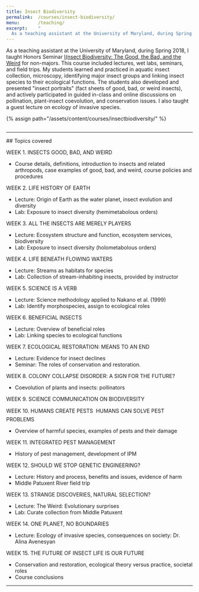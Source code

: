 ```yaml
---
title: Insect Biodiversity
permalink:  /courses/insect-biodiversity/
menu:       /teaching/
excerpt:    "
  As a teaching assistant at the University of Maryland, during Spring 2018, I taught Honors Seminar [I(nsect Biodiversity: The Good, the Bad, and the Weird."
---
```


As a teaching assistant at the University of Maryland, during Spring 2018, I taught Honors Seminar [I(nsect Biodiversity: The Good, the Bad, and the Weird](https://www.universityhonors.umd.edu/seminar_spotlights.html) for non-majors. This course included lectures, wet labs, seminars, and field trips. My students learned and practiced in aquatic insect collection, microscopy, identifying major insect groups and linking insect species to their ecological functions. The students also developed and presented "insect portraits" (fact sheets of  good, bad, or weird insects), and actively participated in guided in-class and online discussions on pollination, plant-insect coevolution, and conservation issues. I also taught a guest lecture on ecology of invasive species.

{% assign path="/assets/content/courses/insectbiodiversity/" %}

<figure class="text-center">
    <img class="ic4f-mtrig ic4f-zoomin figure-img img-fluid w-40" src="{{ site.baseurl }}/assets/content/courses/insectbiodiversity/insect-biodiversity.jpg" alt="">
</figure>

<hr>
## Topics covered

WEEK 1. INSECTS GOOD, BAD, AND WEIRD
* Course details, definitions, introduction to insects and related arthropods, case examples of good, bad, and weird, course policies and procedures

WEEK 2. LIFE HISTORY OF EARTH
* Lecture: Origin of Earth as the water planet, insect evolution and diversity
* Lab: Exposure to insect diversity (hemimetabolous orders)

WEEK 3. ALL THE INSECTS ARE MERELY PLAYERS
* Lecture: Ecosystem structure and function, ecosystem services, biodiversity
* Lab: Exposure to insect diversity (holometabolous orders)

WEEK 4. LIFE BENEATH FLOWING WATERS 
* Lecture: Streams as habitats for species
* Lab: Collection of stream-inhabiting insects, provided by instructor

WEEK 5. SCIENCE IS A VERB
* Lecture: Science methodology applied to Nakano et al. (1999)
* Lab: Identify morphospecies, assign to ecological roles

WEEK 6. BENEFICIAL INSECTS
* Lecture: Overview of beneficial roles
* Lab: Linking species to ecological functions

WEEK 7. ECOLOGICAL RESTORATION: MEANS TO AN END
* Lecture: Evidence for insect declines
* Seminar: The roles of conservation and restoration. 

WEEK 8. COLONY COLLAPSE DISORDER: A SIGN FOR THE FUTURE?
* Coevolution of plants and insects: pollinators

WEEK 9. SCIENCE COMMUNICATION ON BIODIVERSITY

WEEK 10. HUMANS CREATE PESTS  HUMANS CAN SOLVE PEST PROBLEMS
* Overview of harmful species, examples of pests and their damage

WEEK 11. INTEGRATED PEST MANAGEMENT
* History of pest management, development of IPM

WEEK 12. SHOULD WE STOP GENETIC ENGINEERING?
* Lecture: History and process, benefits and issues, evidence of harm
* Middle Patuxent River field trip

WEEK 13. STRANGE DISCOVERIES, NATURAL SELECTION?
* Lecture: The Weird: Evolutionary surprises
* Lab: Curate collection from Middle Patuxent

WEEK 14. ONE PLANET, NO BOUNDARIES
* Lecture: Ecology of invasive species, consequences on society: Dr. Alina Avenesyan

WEEK 15. THE FUTURE OF INSECT LIFE IS OUR FUTURE
* Conservation and restoration, ecological theory versus practice, societal roles
* Course conclusions

<hr>


